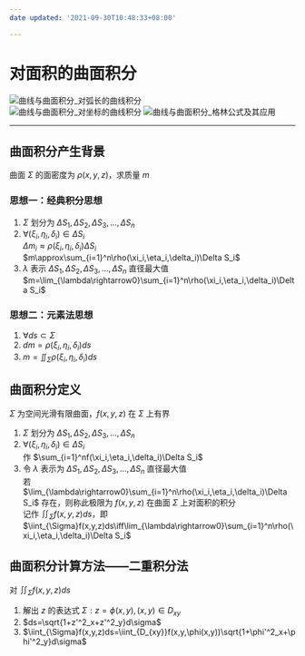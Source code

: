 ```yaml
---
date updated: '2021-09-30T10:48:33+08:00'

---
```


# 对面积的曲面积分

![曲线与曲面积分_对弧长的曲线积分](曲线与曲面积分_对弧长的曲线积分.md#对弧长的曲线积分的计算方法)\
![曲线与曲面积分_对坐标的曲线积分](曲线与曲面积分_对坐标的曲线积分.md#对坐标的曲线积分(第二类曲线积分)定义)
![曲线与曲面积分_格林公式及其应用](曲线与曲面积分_格林公式及其应用.md#格林公式定义)

---

## 曲面积分产生背景

曲面 $\Sigma$ 的面密度为 $\rho(x,y,z)$，求质量 $m$

### 思想一：经典积分思想

1. $\Sigma$ 划分为 $\Delta S_1,\Delta S_2,\Delta S_3,...,\Delta S_n$
2. $\forall(\xi_i,\eta_i,\delta_i)\in \Delta S_i$\
   $\Delta m_i \approx\rho(\xi_i,\eta_i,\delta_i)\Delta S_i$\
   $m\approx\sum_{i=1}^n\rho(\xi_i,\eta_i,\delta_i)\Delta S_i$
3. $\lambda$ 表示 $\Delta S_1,\Delta S_2,\Delta S_3,...,\Delta S_n$ 直径最大值\
   $m=\lim_{\lambda\rightarrow0}\sum_{i=1}^n\rho(\xi_i,\eta_i,\delta_i)\Delta S_i$

### 思想二：元素法思想

1. $\forall ds\subset \Sigma$
2. $dm=\rho(\xi_i,\eta_i,\delta_i)ds$
3. $m=\iint_{\Sigma}\rho(\xi_i,\eta_i,\delta_i)ds$

## 曲面积分定义

$\Sigma$ 为空间光滑有限曲面，$f(x,y,z)$ 在 $\Sigma$ 上有界
1. $\Sigma$ 划分为 $\Delta S_1,\Delta S_2,\Delta S_3,...,\Delta S_n$
2. $\forall(\xi_i,\eta_i,\delta_i)\in \Delta S_i$\
	作 $\sum_{i=1}^nf(\xi_i,\eta_i,\delta_i)\Delta S_i$
3. 令 $\lambda$ 表示为 $\Delta S_1,\Delta S_2,\Delta S_3,...,\Delta S_n$ 直径最大值\
   若 $\lim_{\lambda\rightarrow0}\sum_{i=1}^n\rho(\xi_i,\eta_i,\delta_i)\Delta S_i$ 存在，则称此极限为 $f(x,y,z)$ 在曲面 $\Sigma$ 上对面积的积分\
   记作 $\iint_{\Sigma}f(x,y,z)ds$，即 $\iint_{\Sigma}f(x,y,z)ds\iff\lim_{\lambda\rightarrow0}\sum_{i=1}^n\rho(\xi_i,\eta_i,\delta_i)\Delta S_i$

## 曲面积分计算方法——二重积分法
对 $\iint_{\Sigma}f(x,y,z)ds$
1. 解出 $z$ 的表达式 $\Sigma:z=\phi(x,y),(x,y)\in D_{xy}$
2. $ds=\sqrt{1+z'^2_x+z'^2_y}d\sigma$
3. $\iint_{\Sigma}f(x,y,z)ds=\iint_{D_{xy}}f(x,y,\phi(x,y))\sqrt{1+\phi'^2_x+\phi'^2_y}d\sigma$


   
   

